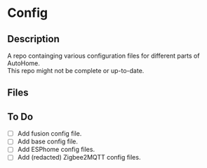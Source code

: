 # Config

## Description

A repo containging various configuration files for different parts of AutoHome. </br>
This repo might not be complete or up-to-date. </br>

## Files

## To Do

- [ ] Add fusion config file.
- [ ] Add base config file.
- [ ] Add ESPhome config files.
- [ ] Add (redacted) Zigbee2MQTT config files.